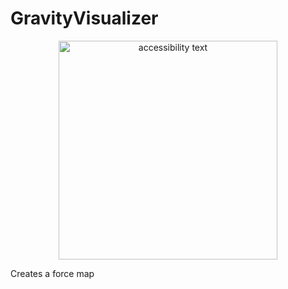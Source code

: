 # GravityVisualizer

<p align="center">
  <img src="" width="350" alt="accessibility text">
</p>

Creates a force map
